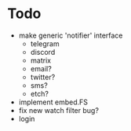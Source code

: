 # Todo
- make generic 'notifier' interface
    - telegram
    - discord
    - matrix
    - email?
    - twitter?
    - sms?
    - etch?
- implement embed.FS
- fix new watch filter bug?
- login